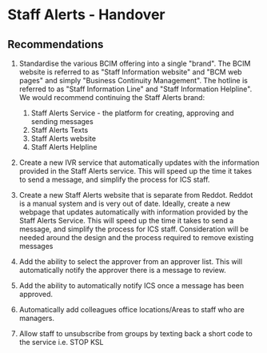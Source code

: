 # Staff Alerts - Handover

## Recommendations

1. Standardise the various BCIM offering into a single "brand". The BCIM website is referred to as "Staff Information website" and "BCM web pages" and simply "Business Continuity Management". The hotline is referred to as "Staff Information Line" and "Staff Information Helpline". We would recommend continuing the Staff Alerts brand:
   1. Staff Alerts Service - the platform for creating, approving and sending messages
   1. Staff Alerts Texts
   1. Staff Alerts website
   1. Staff Alerts Helpline

1. Create a new IVR service that automatically updates with the information provided in the Staff Alerts service. This will speed up the time it takes to send a message, and simplify the process for ICS staff.

1. Create a new Staff Alerts website that is separate from Reddot. Reddot is a manual system and is very out of date. Ideally, create a new webpage that updates automatically with information provided by the Staff Alerts Service. This will speed up the time it takes to send a message, and simplify the process for ICS staff. Consideration will be needed around the design and the process required to remove existing messages

1. Add the ability to select the approver from an approver list. This will automatically notify the approver there is a message to review.

1. Add the ability to automatically notify ICS once a message has been approved.

1. Automatically add colleagues office locations/Areas to staff who are managers.

1. Allow staff to unsubscribe from groups by texting back a short code to the service i.e. STOP KSL